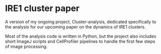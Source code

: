 # IRE1 cluster paper
A version of my ongoing project, Cluster-analysis, dedicated specifically to the analysis for
our upcoming paper on the dynamics of IRE1 clusters.

Most of the analysis code is written in Python, but the project also includes short ImageJ scripts
and CellProfiler pipelines to handle the first few steps of image processing.
